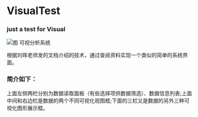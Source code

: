 # VisualTest

### just a test for Visual

![图 可视分析系统](D:\Codes\Visual\task.jpg)

根据刘晖老师发的文档介绍的技术，通过查阅资料实现一个类似的简单的系统界面。

 

### 简介如下：

上面左侧两栏分别为数据读取面板（有些选择项供数据筛选）、数据信息列表;上面中间和右边栏是数据的两个不同可视化视图框;下面的三栏又是数据的另外三种可视化图形展示框。